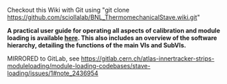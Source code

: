 Checkout this Wiki with Git using "git clone https://github.com/sciollalab/BNL_ThermomechanicalStave.wiki.git"

**A practical user guide for operating all aspects of calibration and module loading is available [here](https://docs.google.com/document/d/1z4PS4U6KMr4Eu73mK92u8_QIj8BMCr4vWT1mxv7MIY8/edit?usp=sharing). This also includes an overview of the software hierarchy, detailing the functions of the main VIs and SubVIs.**

MIRRORED to GitLab, see https://gitlab.cern.ch/atlas-innertracker-strips-moduleloading/module-loading-codebases/stave-loading/issues/1#note_2436954
